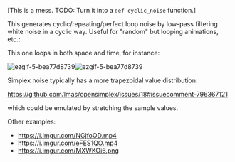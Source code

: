 [This is a mess.  TODO: Turn it into a `def cyclic_noise` function.]

This generates cyclic/repeating/perfect loop noise by low-pass filtering
white noise in a cyclic way.  Useful for "random" but looping animations, etc.:

This one loops in both space and time, for instance:

![ezgif-5-bea77d8739](https://user-images.githubusercontent.com/58611/194798892-6cabdae9-bcae-4fac-a5cf-6f8ba16ed633.gif)![ezgif-5-bea77d8739](https://user-images.githubusercontent.com/58611/194798892-6cabdae9-bcae-4fac-a5cf-6f8ba16ed633.gif)

Simplex noise typically has a more trapezoidal value distribution:

https://github.com/lmas/opensimplex/issues/18#issuecomment-796367121

which could be emulated by stretching the sample values.

Other examples:

* https://i.imgur.com/NGjfoOD.mp4
* https://i.imgur.com/eFES1QO.mp4
* https://i.imgur.com/MXWKOi6.png